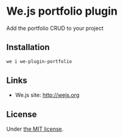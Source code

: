 # We.js portfolio plugin

Add the portfolio CRUD to your project

## Installation

```sh
we i we-plugin-portfolio
```

## Links

- We.js site: http://wejs.org

## License

Under [the MIT license](https://github.com/wejs/we/blob/master/LICENSE.md).